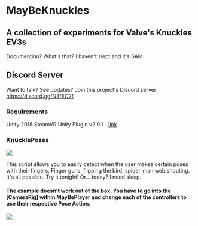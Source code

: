 # MayBeKnuckles
## A collection of experiments for Valve's Knuckles EV3s
Documention? What's that? I haven't slept and it's 6AM.

## Discord Server
Want to talk? See updates? Join this project's Discord server: https://discord.gg/N3fEC2f

### Requirements
Unity 2018
SteamVR Unity Plugin v2.0.1 - [link](https://github.com/ValveSoftware/steamvr_unity_plugin/releases)


### KnucklePoses
[![](https://i.imgur.com/8wModys.gif)](https://i.imgur.com/8wModys.gifv "Animated")

This script allows you to easily detect when the user makes certain poses with their fingers. Finger guns, flipping the bird, spider-man web shooting. It's all possible. Try it tonight! Or... today? I need sleep.

#### The example doesn't work out of the box. You have to go into the [CameraRig] within MayBePlayer and change each of the controllers to use their respective Pose Action.

![](https://i.imgur.com/g8Zpc9g.png)
